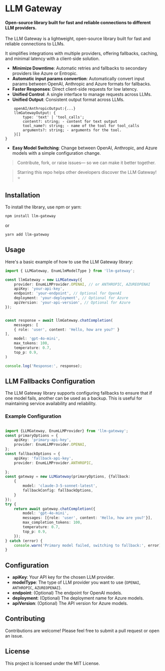 # LLM Gateway
#### Open-source library built for fast and reliable connections to different LLM providers.

The LLM Gateway is a lightweight, open-source library built for fast and reliable connections to LLMs. <br>

It simplifies integrations with multiple providers, offering fallbacks, caching, and minimal latency with a client-side solution.


- **Minimize Downtime**: Automatic retries and fallbacks to secondary providers like Azure or Entropic.  
- **Automatic input params convertion**: Automatically convert input params between OpenAI, Anthropic and Azure formats for fallbacks.
- **Faster Responses**: Direct client-side requests for low latency.  
- **Unified Control**: A single interface to manage requests across LLMs. 
- **Unified Output**: Consistent output format across LLMs. 
```{
    openAI/AnthropicOutput:{...}
    llmGatewayOutput: {
        type: 'text' | 'tool_calls';
        content?: string; - content for text output
        tool_name?: string; - name of the tool for tool_calls
        arguments?: string; - arguments for the tool.
    }[]
}
```
- **Easy Model Switching**: Change between OpenAI, Anthropic, and Azure models with a simple configuration change. 

> Contribute, fork, or raise issues— so we can make it better together.

> Starring this repo helps other developers discover the LLM Gateway! ⭐  


## Installation

To install the library, use npm or yarn:

```bash
npm install llm-gateway
```

or

```bash
yarn add llm-gateway
```

## Usage

Here's a basic example of how to use the LLM Gateway library:

```typescript
import { LLMGateway, EnumLlmModelType } from 'llm-gateway';

const llmGateway = new LLMGateway({
    provider: EnumLLMProvider.OPENAI, // or ANTHROPIC, AZUREOPENAI
    apiKey: 'your-api-key',
    endpoint: 'your-endpoint', // Optional for OpenAI
    deployment: 'your-deployment', // Optional for Azure
    apiVersion: 'your-api-version', // Optional for Azure
});


const response = await llmGateway.chatCompletion(
    messages: [
    { role: 'user', content: 'Hello, how are you?' }
],
    model: 'gpt-4o-mini',
    max_tokens: 100,
    temperature: 0.7,
    top_p: 0.9,
)

console.log('Response:', response);

```

## LLM Fallbacks Configuration

The LLM Gateway library supports configuring fallbacks to ensure that if one model fails, another can be used as a backup. This is useful for maintaining service availability and reliability.

### Example Configuration

```typescript

import {LLMGateway, EnumLLMProvider} from 'llm-gateway';
const primaryOptions = {
    apiKey: 'primary-api-key',
    provider: EnumLLMProvider.OPENAI,
};
const fallbackOptions = {
    apiKey: 'fallback-api-key',
    provider: EnumLLMProvider.ANTHROPIC,
    
};
const gateway = new LLMGateway(primaryOptions, {fallback:
    {
        model: 'claude-3-5-sonnet-latest',
        fallbackConfig: fallbackOptions,
    }
});
try {
    return await gateway.chatCompletion({
        model: 'gpt-4o-mini',
        messages: [{role: 'user', content: 'Hello, how are you?'}],
        max_completion_tokens: 100,
        temperature: 0.7,
        top_p: 0.9,
    });
} catch (error) {
    console.warn('Primary model failed, switching to fallback:', error);
}

```
## Configuration

- **apiKey**: Your API key for the chosen LLM provider.
- **modelType**: The type of LLM provider you want to use (`OPENAI`, `ANTHROPIC`, `AZUREOPENAI`).
- **endpoint**: (Optional) The endpoint for OpenAI models.
- **deployment**: (Optional) The deployment name for Azure models.
- **apiVersion**: (Optional) The API version for Azure models.

## Contributing

Contributions are welcome! Please feel free to submit a pull request or open an issue.

## License

This project is licensed under the MIT License.

